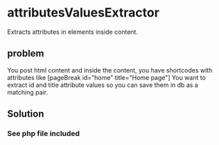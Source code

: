 # attributesValuesExtractor
Extracts attributes in elements inside content. 

## problem
You post html content and inside the content, you have shortcodes with attributes like [pageBreak id="home" title="Home page"]
You want to extract id and title attribute values so you can save them in db as a matching pair.

## Solution
### See php file included
